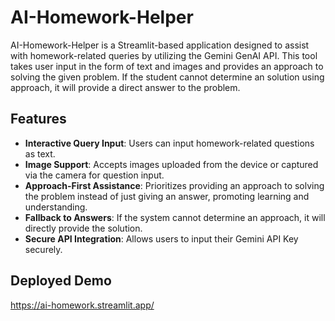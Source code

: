 # AI-Homework-Helper

AI-Homework-Helper is a Streamlit-based application designed to assist with homework-related queries by utilizing the Gemini GenAI API. This tool takes user input in the form of text and images and provides an approach to solving the given problem. If the student cannot determine an solution using approach, it will provide a direct answer to the problem.

## Features

- **Interactive Query Input**: Users can input homework-related questions as text.
- **Image Support**: Accepts images uploaded from the device or captured via the camera for question input.
- **Approach-First Assistance**: Prioritizes providing an approach to solving the problem instead of just giving an answer, promoting learning and understanding.
- **Fallback to Answers**: If the system cannot determine an approach, it will directly provide the solution.
- **Secure API Integration**: Allows users to input their Gemini API Key securely.

## Deployed Demo
https://ai-homework.streamlit.app/
